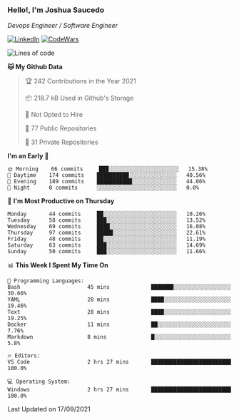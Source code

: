 ### Hello!, I'm Joshua Saucedo
*Devops Engineer / Software Engineer*  

[![LinkedIn](https://img.shields.io/badge/LinkedIn-0073b1?logo=linkedin&style=flat-square&logoColor=white)](https://www.linkedin.com/in/joshua-nathanael-saucedo-uriarte-bb0336169/)
[![CodeWars](https://www.codewars.com/users/joshuansu0897/badges/micro)](https://www.codewars.com/users/joshuansu0897)

<!--START_SECTION:waka-->
![Lines of code](https://img.shields.io/badge/From%20Hello%20World%20I%27ve%20Written-3.7%20million%20lines%20of%20code-blue)

**🐱 My Github Data** 

> 🏆 242 Contributions in the Year 2021
 > 
> 📦 218.7 kB Used in Github's Storage 
 > 
> 🚫 Not Opted to Hire
 > 
> 📜 77 Public Repositories 
 > 
> 🔑 31 Private Repositories  
 > 
**I'm an Early 🐤** 

```text
🌞 Morning    66 commits     ███░░░░░░░░░░░░░░░░░░░░░░   15.38% 
🌆 Daytime    174 commits    ██████████░░░░░░░░░░░░░░░   40.56% 
🌃 Evening    189 commits    ███████████░░░░░░░░░░░░░░   44.06% 
🌙 Night      0 commits      ░░░░░░░░░░░░░░░░░░░░░░░░░   0.0%

```
📅 **I'm Most Productive on Thursday** 

```text
Monday       44 commits     ██░░░░░░░░░░░░░░░░░░░░░░░   10.26% 
Tuesday      58 commits     ███░░░░░░░░░░░░░░░░░░░░░░   13.52% 
Wednesday    69 commits     ████░░░░░░░░░░░░░░░░░░░░░   16.08% 
Thursday     97 commits     █████░░░░░░░░░░░░░░░░░░░░   22.61% 
Friday       48 commits     ██░░░░░░░░░░░░░░░░░░░░░░░   11.19% 
Saturday     63 commits     ███░░░░░░░░░░░░░░░░░░░░░░   14.69% 
Sunday       50 commits     ███░░░░░░░░░░░░░░░░░░░░░░   11.66%

```


📊 **This Week I Spent My Time On** 

```text
💬 Programming Languages: 
Bash                     45 mins             ███████░░░░░░░░░░░░░░░░░░   30.66% 
YAML                     28 mins             ████░░░░░░░░░░░░░░░░░░░░░   19.46% 
Text                     28 mins             ████░░░░░░░░░░░░░░░░░░░░░   19.25% 
Docker                   11 mins             ██░░░░░░░░░░░░░░░░░░░░░░░   7.76% 
Markdown                 8 mins              █░░░░░░░░░░░░░░░░░░░░░░░░   5.8%

🔥 Editors: 
VS Code                  2 hrs 27 mins       █████████████████████████   100.0%

💻 Operating System: 
Windows                  2 hrs 27 mins       █████████████████████████   100.0%

```


 Last Updated on 17/09/2021
<!--END_SECTION:waka-->
